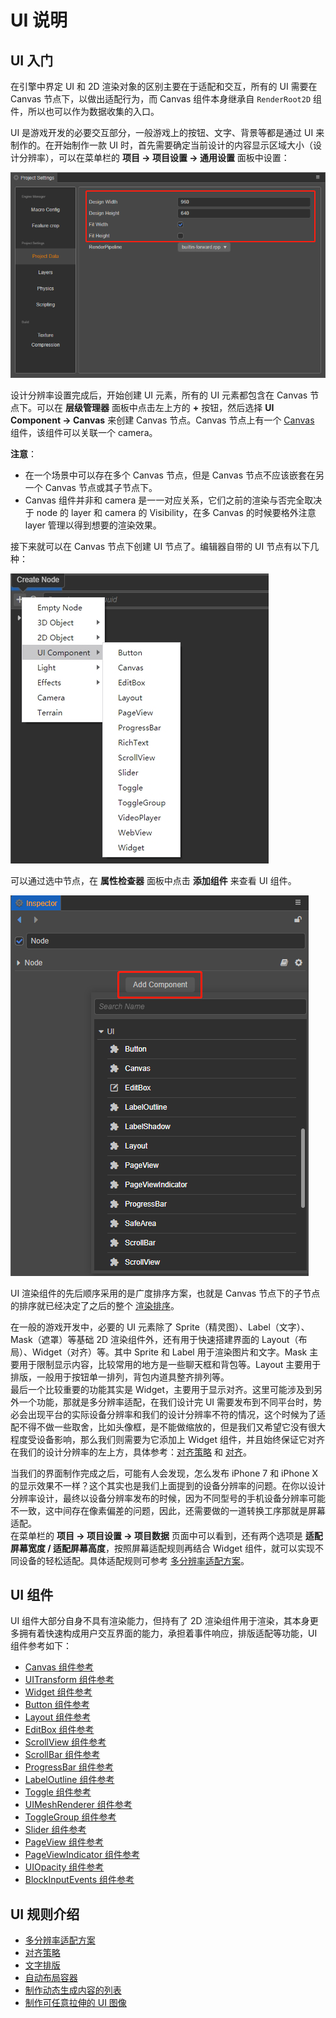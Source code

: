 # UI 说明

## UI 入门

在引擎中界定 UI 和 2D 渲染对象的区别主要在于适配和交互，所有的 UI 需要在 Canvas 节点下，以做出适配行为，而 Canvas 组件本身继承自 `RenderRoot2D` 组件，所以也可以作为数据收集的入口。

UI 是游戏开发的必要交互部分，一般游戏上的按钮、文字、背景等都是通过 UI 来制作的。在开始制作一款 UI 时，首先需要确定当前设计的内容显示区域大小（设计分辨率），可以在菜单栏的 **项目 -> 项目设置 -> 通用设置** 面板中设置：

![resolution-config](resolution_config.png)

设计分辨率设置完成后，开始创建 UI 元素，所有的 UI 元素都包含在 Canvas 节点下。可以在 **层级管理器** 面板中点击左上方的 **+** 按钮，然后选择 **UI Component -> Canvas** 来创建 Canvas 节点。Canvas 节点上有一个 [Canvas](../../ui-system/components/editor/canvas.md) 组件，该组件可以关联一个 camera。

**注意**：

- 在一个场景中可以存在多个 Canvas 节点，但是 Canvas 节点不应该嵌套在另一个 Canvas 节点或其子节点下。
- Canvas 组件并非和 camera 是一一对应关系，它们之前的渲染与否完全取决于 node 的 layer 和 camera 的 Visibility，在多 Canvas 的时候要格外注意 layer 管理以得到想要的渲染效果。

接下来就可以在 Canvas 节点下创建 UI 节点了。编辑器自带的 UI 节点有以下几种：

![create-ui](./create-ui.png)

可以通过选中节点，在 **属性检查器** 面板中点击 **添加组件** 来查看 UI 组件。

![add-ui-component](./add-ui-component.png)

UI 渲染组件的先后顺序采用的是广度排序方案，也就是 Canvas 节点下的子节点的排序就已经决定了之后的整个 [渲染排序](../../ui-system/components/engine/priority.md)。

在一般的游戏开发中，必要的 UI 元素除了 Sprite（精灵图）、Label（文字）、Mask（遮罩）等基础 2D 渲染组件外，还有用于快速搭建界面的 Layout（布局）、Widget（对齐）等。其中 Sprite 和 Label 用于渲染图片和文字。Mask 主要用于限制显示内容，比较常用的地方是一些聊天框和背包等。Layout 主要用于排版，一般用于按钮单一排列，背包内道具整齐排列等。<br>
最后一个比较重要的功能其实是 Widget，主要用于显示对齐。这里可能涉及到另外一个功能，那就是多分辨率适配，在我们设计完 UI 需要发布到不同平台时，势必会出现平台的实际设备分辨率和我们的设计分辨率不符的情况，这个时候为了适配不得不做一些取舍，比如头像框，是不能做缩放的，但是我们又希望它没有很大程度受设备影响，那么我们则需要为它添加上 Widget 组件，并且始终保证它对齐在我们的设计分辨率的左上方，具体参考：[对齐策略](../../ui-system/components/engine/widget-align.md) 和 [对齐](../../ui-system/components/editor/widget.md)。

当我们的界面制作完成之后，可能有人会发现，怎么发布 iPhone 7 和 iPhone X 的显示效果不一样？这个其实也是我们上面提到的设备分辨率的问题。在你以设计分辨率设计，最终以设备分辨率发布的时候，因为不同型号的手机设备分辨率可能不一致，这中间存在像素偏差的问题，因此，还需要做的一道转换工序那就是屏幕适配。<br>
在菜单栏的 **项目 -> 项目设置 -> 项目数据** 页面中可以看到，还有两个选项是 **适配屏幕宽度 / 适配屏幕高度**，按照屏幕适配规则再结合 Widget 组件，就可以实现不同设备的轻松适配。具体适配规则可参考 [多分辨率适配方案](../../ui-system/components/engine/multi-resolution.md)。

## UI 组件

UI 组件大部分自身不具有渲染能力，但持有了 2D 渲染组件用于渲染，其本身更多拥有着快速构成用户交互界面的能力，承担着事件响应，排版适配等功能，UI 组件参考如下：

- [Canvas 组件参考](../../ui-system/components/editor/canvas.md)
- [UITransform 组件参考](../../ui-system/components/editor/ui-transform.md)
- [Widget 组件参考](../../ui-system/components/editor/widget.md)
- [Button 组件参考](../../ui-system/components/editor/button.md)
- [Layout 组件参考](../../ui-system/components/editor/layout.md)
- [EditBox 组件参考](../../ui-system/components/editor/editbox.md)
- [ScrollView 组件参考](../../ui-system/components/editor/scrollview.md)
- [ScrollBar 组件参考](../../ui-system/components/editor/scrollbar.md)
- [ProgressBar 组件参考](../../ui-system/components/editor/progress.md)
- [LabelOutline 组件参考](../../ui-system/components/editor/label-outline.md)
- [Toggle 组件参考](../../ui-system/components/editor/toggle.md)
- [UIMeshRenderer 组件参考](../../ui-system/components/editor/ui-model.md)
- [ToggleGroup 组件参考](../../ui-system/components/editor/toggleContainer.md)
- [Slider 组件参考](../../ui-system/components/editor/slider.md)
- [PageView 组件参考](../../ui-system/components/editor/pageview.md)
- [PageViewIndicator 组件参考](../../ui-system/components/editor/pageviewindicator.md)
- [UIOpacity 组件参考](../../ui-system/components/editor/ui-opacity.md)
- [BlockInputEvents 组件参考](../../ui-system/components/editor/block-input-events.md)

## UI 规则介绍

- [多分辨率适配方案](../../ui-system/components/engine/multi-resolution.md)
- [对齐策略](../../ui-system/components/engine/widget-align.md)
- [文字排版](../../ui-system/components/engine/label-layout.md)
- [自动布局容器](../../ui-system/components/engine/auto-layout.md)
- [制作动态生成内容的列表](../../ui-system/components/engine/list-with-data.md)
- [制作可任意拉伸的 UI 图像](../../ui-system/components/engine/sliced-sprite.md)
